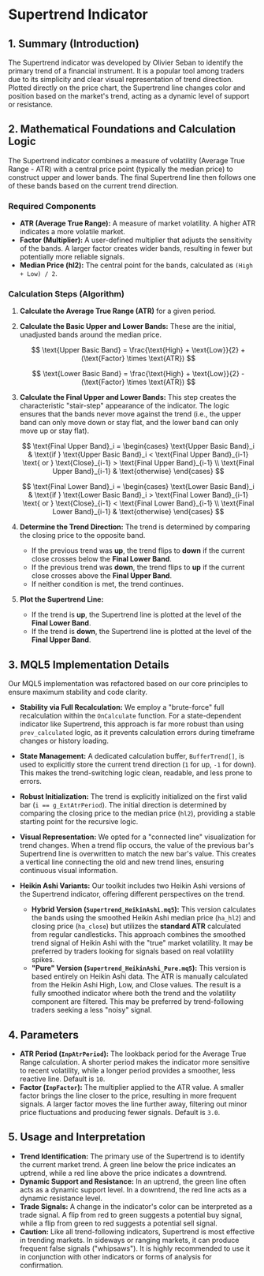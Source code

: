 # Supertrend Indicator

## 1. Summary (Introduction)

The Supertrend indicator was developed by Olivier Seban to identify the primary trend of a financial instrument. It is a popular tool among traders due to its simplicity and clear visual representation of trend direction. Plotted directly on the price chart, the Supertrend line changes color and position based on the market's trend, acting as a dynamic level of support or resistance.

## 2. Mathematical Foundations and Calculation Logic

The Supertrend indicator combines a measure of volatility (Average True Range - ATR) with a central price point (typically the median price) to construct upper and lower bands. The final Supertrend line then follows one of these bands based on the current trend direction.

### Required Components

- **ATR (Average True Range):** A measure of market volatility. A higher ATR indicates a more volatile market.
- **Factor (Multiplier):** A user-defined multiplier that adjusts the sensitivity of the bands. A larger factor creates wider bands, resulting in fewer but potentially more reliable signals.
- **Median Price (hl2):** The central point for the bands, calculated as `(High + Low) / 2`.

### Calculation Steps (Algorithm)

1. **Calculate the Average True Range (ATR)** for a given period.

2. **Calculate the Basic Upper and Lower Bands:** These are the initial, unadjusted bands around the median price.

   $$
   \text{Upper Basic Band} = \frac{\text{High} + \text{Low}}{2} + (\text{Factor} \times \text{ATR})
   $$

   $$
   \text{Lower Basic Band} = \frac{\text{High} + \text{Low}}{2} - (\text{Factor} \times \text{ATR})
   $$

3. **Calculate the Final Upper and Lower Bands:** This step creates the characteristic "stair-step" appearance of the indicator. The logic ensures that the bands never move against the trend (i.e., the upper band can only move down or stay flat, and the lower band can only move up or stay flat).

   $$
   \text{Final Upper Band}_i =
   \begin{cases}
   \text{Upper Basic Band}_i & \text{if } \text{Upper Basic Band}_i < \text{Final Upper Band}_{i-1} \text{ or } \text{Close}_{i-1} > \text{Final Upper Band}_{i-1} \\
   \text{Final Upper Band}_{i-1} & \text{otherwise}
   \end{cases}
   $$

   $$
   \text{Final Lower Band}_i =
   \begin{cases}
   \text{Lower Basic Band}_i & \text{if } \text{Lower Basic Band}_i > \text{Final Lower Band}_{i-1} \text{ or } \text{Close}_{i-1} < \text{Final Lower Band}_{i-1} \\
   \text{Final Lower Band}_{i-1} & \text{otherwise}
   \end{cases}
   $$

4. **Determine the Trend Direction:** The trend is determined by comparing the closing price to the opposite band.

   - If the previous trend was **up**, the trend flips to **down** if the current close crosses below the **Final Lower Band**.
   - If the previous trend was **down**, the trend flips to **up** if the current close crosses above the **Final Upper Band**.
   - If neither condition is met, the trend continues.

5. **Plot the Supertrend Line:**
   - If the trend is **up**, the Supertrend line is plotted at the level of the **Final Lower Band**.
   - If the trend is **down**, the Supertrend line is plotted at the level of the **Final Upper Band**.

## 3. MQL5 Implementation Details

Our MQL5 implementation was refactored based on our core principles to ensure maximum stability and code clarity.

- **Stability via Full Recalculation:** We employ a "brute-force" full recalculation within the `OnCalculate` function. For a state-dependent indicator like Supertrend, this approach is far more robust than using `prev_calculated` logic, as it prevents calculation errors during timeframe changes or history loading.

- **State Management:** A dedicated calculation buffer, `BufferTrend[]`, is used to explicitly store the current trend direction (`1` for up, `-1` for down). This makes the trend-switching logic clean, readable, and less prone to errors.

- **Robust Initialization:** The trend is explicitly initialized on the first valid bar (`i == g_ExtAtrPeriod`). The initial direction is determined by comparing the closing price to the median price (`hl2`), providing a stable starting point for the recursive logic.

- **Visual Representation:** We opted for a "connected line" visualization for trend changes. When a trend flip occurs, the value of the previous bar's Supertrend line is overwritten to match the new bar's value. This creates a vertical line connecting the old and new trend lines, ensuring continuous visual information.

- **Heikin Ashi Variants:** Our toolkit includes two Heikin Ashi versions of the Supertrend indicator, offering different perspectives on the trend.
  - **Hybrid Version (`Supertrend_HeikinAshi.mq5`):** This version calculates the bands using the smoothed Heikin Ashi median price (`ha_hl2`) and closing price (`ha_close`) but utilizes the **standard ATR** calculated from regular candlesticks. This approach combines the smoothed trend signal of Heikin Ashi with the "true" market volatility. It may be preferred by traders looking for signals based on real volatility spikes.
  - **"Pure" Version (`Supertrend_HeikinAshi_Pure.mq5`):** This version is based entirely on Heikin Ashi data. The ATR is manually calculated from the Heikin Ashi High, Low, and Close values. The result is a fully smoothed indicator where both the trend and the volatility component are filtered. This may be preferred by trend-following traders seeking a less "noisy" signal.

## 4. Parameters

- **ATR Period (`InpAtrPeriod`):** The lookback period for the Average True Range calculation. A shorter period makes the indicator more sensitive to recent volatility, while a longer period provides a smoother, less reactive line. Default is `10`.
- **Factor (`InpFactor`):** The multiplier applied to the ATR value. A smaller factor brings the line closer to the price, resulting in more frequent signals. A larger factor moves the line further away, filtering out minor price fluctuations and producing fewer signals. Default is `3.0`.

## 5. Usage and Interpretation

- **Trend Identification:** The primary use of the Supertrend is to identify the current market trend. A green line below the price indicates an uptrend, while a red line above the price indicates a downtrend.
- **Dynamic Support and Resistance:** In an uptrend, the green line often acts as a dynamic support level. In a downtrend, the red line acts as a dynamic resistance level.
- **Trade Signals:** A change in the indicator's color can be interpreted as a trade signal. A flip from red to green suggests a potential buy signal, while a flip from green to red suggests a potential sell signal.
- **Caution:** Like all trend-following indicators, Supertrend is most effective in trending markets. In sideways or ranging markets, it can produce frequent false signals ("whipsaws"). It is highly recommended to use it in conjunction with other indicators or forms of analysis for confirmation.
